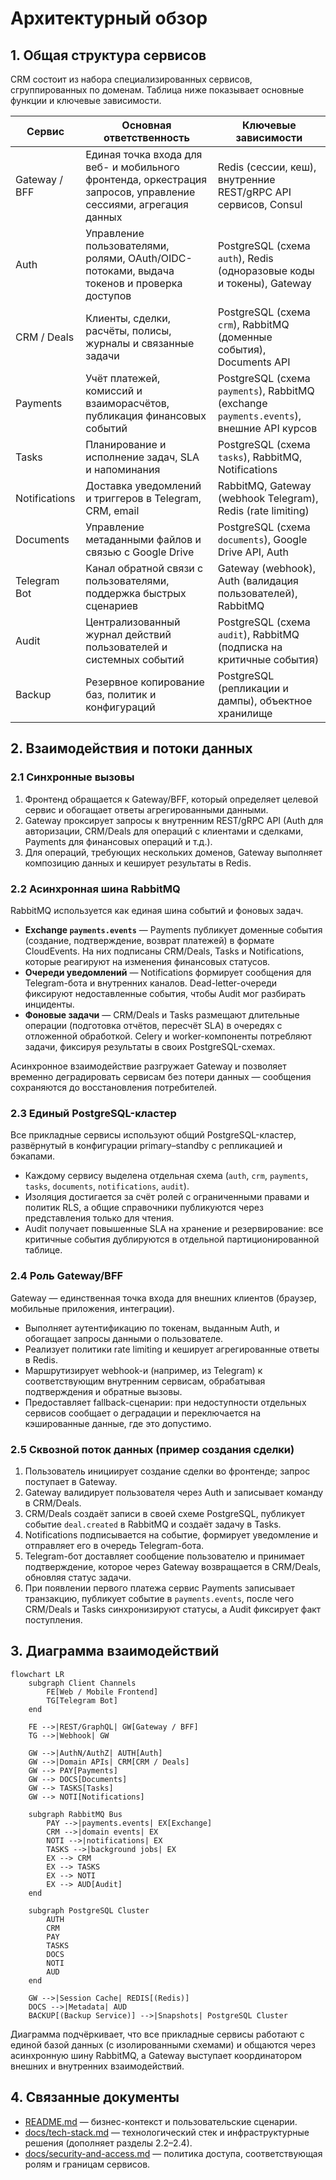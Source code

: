 # Архитектурный обзор

## 1. Общая структура сервисов

CRM состоит из набора специализированных сервисов, сгруппированных по доменам. Таблица ниже показывает основные функции и ключевые зависимости.

| Сервис | Основная ответственность | Ключевые зависимости |
| --- | --- | --- |
| Gateway / BFF | Единая точка входа для веб- и мобильного фронтенда, оркестрация запросов, управление сессиями, агрегация данных | Redis (сессии, кеш), внутренние REST/gRPC API сервисов, Consul |
| Auth | Управление пользователями, ролями, OAuth/OIDC-потоками, выдача токенов и проверка доступов | PostgreSQL (схема `auth`), Redis (одноразовые коды и токены), Gateway |
| CRM / Deals | Клиенты, сделки, расчёты, полисы, журналы и связанные задачи | PostgreSQL (схема `crm`), RabbitMQ (доменные события), Documents API |
| Payments | Учёт платежей, комиссий и взаиморасчётов, публикация финансовых событий | PostgreSQL (схема `payments`), RabbitMQ (exchange `payments.events`), внешние API курсов |
| Tasks | Планирование и исполнение задач, SLA и напоминания | PostgreSQL (схема `tasks`), RabbitMQ, Notifications |
| Notifications | Доставка уведомлений и триггеров в Telegram, CRM, email | RabbitMQ, Gateway (webhook Telegram), Redis (rate limiting) |
| Documents | Управление метаданными файлов и связью с Google Drive | PostgreSQL (схема `documents`), Google Drive API, Auth |
| Telegram Bot | Канал обратной связи с пользователями, поддержка быстрых сценариев | Gateway (webhook), Auth (валидация пользователей), RabbitMQ |
| Audit | Централизованный журнал действий пользователей и системных событий | PostgreSQL (схема `audit`), RabbitMQ (подписка на критичные события) |
| Backup | Резервное копирование баз, политик и конфигураций | PostgreSQL (репликации и дампы), объектное хранилище |

## 2. Взаимодействия и потоки данных

### 2.1 Синхронные вызовы

1. Фронтенд обращается к Gateway/BFF, который определяет целевой сервис и обогащает ответы агрегированными данными.
2. Gateway проксирует запросы к внутренним REST/gRPC API (Auth для авторизации, CRM/Deals для операций с клиентами и сделками, Payments для финансовых операций и т.д.).
3. Для операций, требующих нескольких доменов, Gateway выполняет композицию данных и кеширует результаты в Redis.

### 2.2 Асинхронная шина RabbitMQ

RabbitMQ используется как единая шина событий и фоновых задач.

* **Exchange `payments.events`** — Payments публикует доменные события (создание, подтверждение, возврат платежей) в формате CloudEvents. На них подписаны CRM/Deals, Tasks и Notifications, которые реагируют на изменения финансовых статусов.
* **Очереди уведомлений** — Notifications формирует сообщения для Telegram-бота и внутренних каналов. Dead-letter-очереди фиксируют недоставленные события, чтобы Audit мог разбирать инциденты.
* **Фоновые задачи** — CRM/Deals и Tasks размещают длительные операции (подготовка отчётов, пересчёт SLA) в очередях с отложенной обработкой. Celery и worker-компоненты потребляют задачи, фиксируя результаты в своих PostgreSQL-схемах.

Асинхронное взаимодействие разгружает Gateway и позволяет временно деградировать сервисам без потери данных — сообщения сохраняются до восстановления потребителей.

### 2.3 Единый PostgreSQL-кластер

Все прикладные сервисы используют общий PostgreSQL-кластер, развёрнутый в конфигурации primary–standby с репликацией и бэкапами.

* Каждому сервису выделена отдельная схема (`auth`, `crm`, `payments`, `tasks`, `documents`, `notifications`, `audit`).
* Изоляция достигается за счёт ролей с ограниченными правами и политик RLS, а общие справочники публикуются через представления только для чтения.
* Audit получает повышенные SLA на хранение и резервирование: все критичные события дублируются в отдельной партиционированной таблице.

### 2.4 Роль Gateway/BFF

Gateway — единственная точка входа для внешних клиентов (браузер, мобильные приложения, интеграции).

* Выполняет аутентификацию по токенам, выданным Auth, и обогащает запросы данными о пользователе.
* Реализует политики rate limiting и кеширует агрегированные ответы в Redis.
* Маршрутизирует webhook-и (например, из Telegram) к соответствующим внутренним сервисам, обрабатывая подтверждения и обратные вызовы.
* Предоставляет fallback-сценарии: при недоступности отдельных сервисов сообщает о деградации и переключается на кэшированные данные, где это допустимо.

### 2.5 Сквозной поток данных (пример создания сделки)

1. Пользователь инициирует создание сделки во фронтенде; запрос поступает в Gateway.
2. Gateway валидирует пользователя через Auth и записывает команду в CRM/Deals.
3. CRM/Deals создаёт записи в своей схеме PostgreSQL, публикует событие `deal.created` в RabbitMQ и создаёт задачу в Tasks.
4. Notifications подписывается на событие, формирует уведомление и отправляет его в очередь Telegram-бота.
5. Telegram-бот доставляет сообщение пользователю и принимает подтверждение, которое через Gateway возвращается в CRM/Deals, обновляя статус задачи.
6. При появлении первого платежа сервис Payments записывает транзакцию, публикует событие в `payments.events`, после чего CRM/Deals и Tasks синхронизируют статусы, а Audit фиксирует факт поступления.

## 3. Диаграмма взаимодействий

```mermaid
flowchart LR
    subgraph Client Channels
        FE[Web / Mobile Frontend]
        TG[Telegram Bot]
    end

    FE -->|REST/GraphQL| GW[Gateway / BFF]
    TG -->|Webhook| GW

    GW -->|AuthN/AuthZ| AUTH[Auth]
    GW -->|Domain APIs| CRM[CRM / Deals]
    GW --> PAY[Payments]
    GW --> DOCS[Documents]
    GW --> TASKS[Tasks]
    GW --> NOTI[Notifications]

    subgraph RabbitMQ Bus
        PAY -->|payments.events| EX[Exchange]
        CRM -->|domain events| EX
        NOTI -->|notifications| EX
        TASKS -->|background jobs| EX
        EX --> CRM
        EX --> TASKS
        EX --> NOTI
        EX --> AUD[Audit]
    end

    subgraph PostgreSQL Cluster
        AUTH
        CRM
        PAY
        TASKS
        DOCS
        NOTI
        AUD
    end

    GW -->|Session Cache| REDIS[(Redis)]
    DOCS -->|Metadata| AUD
    BACKUP[(Backup Service)] -->|Snapshots| PostgreSQL Cluster
```

Диаграмма подчёркивает, что все прикладные сервисы работают с единой базой данных (с изолированными схемами) и общаются через асинхронную шину RabbitMQ, а Gateway выступает координатором внешних и внутренних взаимодействий.

## 4. Связанные документы

* [README.md](../README.md) — бизнес-контекст и пользовательские сценарии.
* [docs/tech-stack.md](tech-stack.md) — технологический стек и инфраструктурные решения (дополняет разделы 2.2–2.4).
* [docs/security-and-access.md](security-and-access.md) — политика доступа, соответствующая ролям и границам сервисов.
